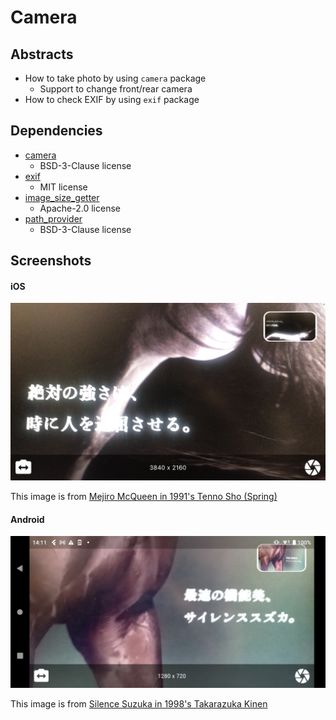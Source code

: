 # Camera

## Abstracts

* How to take photo by using `camera` package
  * Support to change front/rear camera
* How to check EXIF by using `exif` package

## Dependencies

* [camera](https://github.com/flutter/packages/tree/main/packages/camera/camera)
  * BSD-3-Clause license
* [exif](https://github.com/bigflood/dartexif)
  * MIT license
* [image_size_getter](https://github.com/CaiJingLong/dart_image_size_getter/tree/master/library)
  * Apache-2.0 license
* [path_provider](https://github.com/flutter/packages/tree/main/packages/path_provider/path_provider)
  * BSD-3-Clause license

## Screenshots

#### iOS

<img src="./images/ios.png" width="640" />

This image is from [Mejiro McQueen in 1991's Tenno Sho (Spring)](https://dadada.works/jra-g1-2011/)

#### Android

<img src="./images/android.png" width="640" />

This image is from [Silence Suzuka in 1998's Takarazuka Kinen](https://dadada.works/jra-g1-2011/)